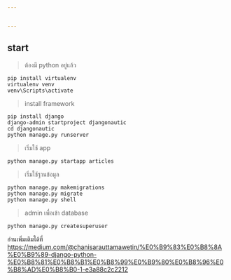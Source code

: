 ```yaml
---


---
```


<h2 id="start"><strong>start</strong></h2>
<blockquote>
<p>ต้องมี python อยู่แล้ว</p>
</blockquote>
<pre><code>pip install virtualenv
virtualenv venv
venv\Scripts\activate 
</code></pre>
<blockquote>
<p>install framework</p>
</blockquote>
<pre><code>pip install django
django-admin startproject djangonautic
cd djangonautic
python manage.py runserver
</code></pre>
<blockquote>
<p>เริ่มใช้ app</p>
</blockquote>
<pre><code>python manage.py startapp articles
</code></pre>
<blockquote>
<p>เริ่มใช้ฐานข้อมูล</p>
</blockquote>
<pre><code>python manage.py makemigrations
python manage.py migrate
python manage.py shell
</code></pre>
<blockquote>
<p>admin เพื่อเข้า database</p>
</blockquote>
<pre><code>python manage.py createsuperuser
</code></pre>
<p>อ่านเพิ่มเติมได้ที่ <a href="https://medium.com/@chanisarauttamawetin/%E0%B9%83%E0%B8%8A%E0%B9%89-django-python-%E0%B8%81%E0%B8%B1%E0%B8%99%E0%B9%80%E0%B8%96%E0%B8%AD%E0%B8%B0-1-e3a88c2c2212">https://medium.com/@chanisarauttamawetin/%E0%B9%83%E0%B8%8A%E0%B9%89-django-python-%E0%B8%81%E0%B8%B1%E0%B8%99%E0%B9%80%E0%B8%96%E0%B8%AD%E0%B8%B0-1-e3a88c2c2212</a></p>

